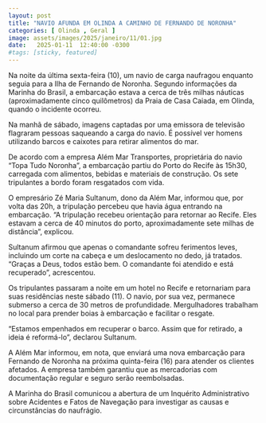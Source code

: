 ```yaml
---
layout: post
title: "NAVIO AFUNDA EM OLINDA A CAMINHO DE FERNANDO DE NORONHA"
categories: [ Olinda , Geral ]
image: assets/images/2025/janeiro/11/01.jpg
date:   2025-01-11  12:40:00 -0300
#tags: [sticky, featured]
---
```

Na noite da última sexta-feira (10), um navio de carga naufragou enquanto seguia para a Ilha de Fernando de Noronha. Segundo informações da Marinha do Brasil, a embarcação estava a cerca de três milhas náuticas (aproximadamente cinco quilômetros) da Praia de Casa Caiada, em Olinda, quando o incidente ocorreu.

Na manhã de sábado, imagens captadas por uma emissora de televisão flagraram pessoas saqueando a carga do navio. É possível ver homens utilizando barcos e caixotes para retirar alimentos do mar.

De acordo com a empresa Além Mar Transportes, proprietária do navio “Topa Tudo Noronha”, a embarcação partiu do Porto do Recife às 15h30, carregada com alimentos, bebidas e materiais de construção. Os sete tripulantes a bordo foram resgatados com vida.

O empresário Zé Maria Sultanum, dono da Além Mar, informou que, por volta das 20h, a tripulação percebeu que havia água entrando na embarcação. “A tripulação recebeu orientação para retornar ao Recife. Eles estavam a cerca de 40 minutos do porto, aproximadamente sete milhas de distância”, explicou.

Sultanum afirmou que apenas o comandante sofreu ferimentos leves, incluindo um corte na cabeça e um deslocamento no dedo, já tratados. “Graças a Deus, todos estão bem. O comandante foi atendido e está recuperado”, acrescentou.

Os tripulantes passaram a noite em um hotel no Recife e retornariam para suas residências neste sábado (11). O navio, por sua vez, permanece submerso a cerca de 30 metros de profundidade. Mergulhadores trabalham no local para prender boias à embarcação e facilitar o resgate.

“Estamos empenhados em recuperar o barco. Assim que for retirado, a ideia é reformá-lo”, declarou Sultanum.

A Além Mar informou, em nota, que enviará uma nova embarcação para Fernando de Noronha na próxima quinta-feira (16) para atender os clientes afetados. A empresa também garantiu que as mercadorias com documentação regular e seguro serão reembolsadas.

A Marinha do Brasil comunicou a abertura de um Inquérito Administrativo sobre Acidentes e Fatos de Navegação para investigar as causas e circunstâncias do naufrágio.
